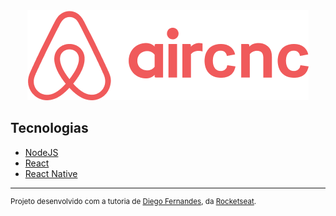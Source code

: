 <div align="center">
    <a title="Semana OmniStack 9" href="https://github.com/Rocketseat/semana-omnistack-9">
        <img src=".github/logo.png">
    </a>
</div>

## Tecnologias
   * [NodeJS](https://nodejs.org/en/)
   * [React](https://reactjs.org/)
   * [React Native](https://facebook.github.io/react-native/)

---
<sup>Projeto desenvolvido com a tutoria de [Diego Fernandes](https://github.com/diego3g), da [Rocketseat](rocketseat.com.br).</sup>